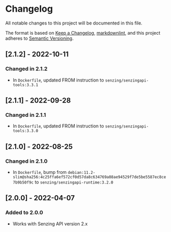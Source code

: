 # Changelog

All notable changes to this project will be documented in this file.

The format is based on [Keep a Changelog](https://keepachangelog.com/en/1.0.0/),
[markdownlint](https://dlaa.me/markdownlint/),
and this project adheres to [Semantic Versioning](https://semver.org/spec/v2.0.0.html).

## [2.1.2] - 2022-10-11

### Changed in 2.1.2

- In `Dockerfile`, updated FROM instruction to `senzing/senzingapi-tools:3.3.1`

## [2.1.1] - 2022-09-28

### Changed in 2.1.1

- In `Dockerfile`, updated FROM instruction to `senzing/senzingapi-tools:3.3.0`

## [2.1.0] - 2022-08-25

### Changed in 2.1.0

- In `Dockerfile`, bump from `debian:11.2-slim@sha256:4c25ffa6ef572cf0d57da8c634769a08ae94529f7de5be5587ec8ce7b9b50f9c` to `senzing/senzingapi-runtime:3.2.0`

## [2.0.0] - 2022-04-07

### Added to 2.0.0

- Works with Senzing API version 2.x

